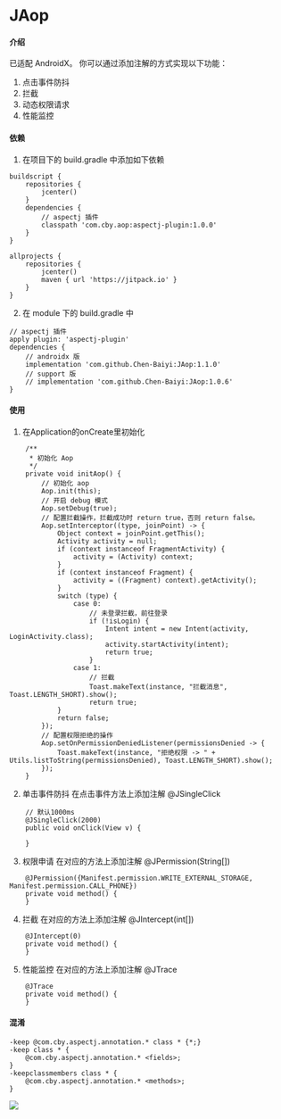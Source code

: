 # JAop

#### 介绍

已适配 AndroidX。
你可以通过添加注解的方式实现以下功能：
1. 点击事件防抖
2. 拦截
3. 动态权限请求
4. 性能监控

#### 依赖

1. 在项目下的 build.gradle 中添加如下依赖
```
buildscript {
    repositories {
        jcenter()
    }
    dependencies {
        // aspectj 插件
        classpath 'com.cby.aop:aspectj-plugin:1.0.0'
    }
}

allprojects {
    repositories {
        jcenter()
        maven { url 'https://jitpack.io' }
    }
}	
```
2. 在 module 下的 build.gradle 中
```
// aspectj 插件
apply plugin: 'aspectj-plugin'
dependencies {
    // androidx 版
    implementation 'com.github.Chen-Baiyi:JAop:1.1.0'
    // support 版
    // implementation 'com.github.Chen-Baiyi:JAop:1.0.6'
}
```

#### 使用

1. 在Application的onCreate里初始化
```
    /**
     * 初始化 Aop
     */
    private void initAop() {
        // 初始化 aop
        Aop.init(this);
        // 开启 debug 模式
        Aop.setDebug(true);
        // 配置拦截操作，拦截成功时 return true，否则 return false。
        Aop.setInterceptor((type, joinPoint) -> {
            Object context = joinPoint.getThis();
            Activity activity = null;
            if (context instanceof FragmentActivity) {
                activity = (Activity) context;
            }
            if (context instanceof Fragment) {
                activity = ((Fragment) context).getActivity();
            }
            switch (type) {
                case 0:
                    // 未登录拦截，前往登录
                    if (!isLogin) {
                        Intent intent = new Intent(activity, LoginActivity.class);
                        activity.startActivity(intent);
                        return true;
                    }
                case 1:
                    // 拦截
                    Toast.makeText(instance, "拦截消息", Toast.LENGTH_SHORT).show();
                    return true;
            }
            return false;
        });
        // 配置权限拒绝的操作
        Aop.setOnPermissionDeniedListener(permissionsDenied -> {
            Toast.makeText(instance, "拒绝权限 -> " + Utils.listToString(permissionsDenied), Toast.LENGTH_SHORT).show();
        });
    }
```
2. 单击事件防抖
在点击事件方法上添加注解 @JSingleClick
```
    // 默认1000ms
    @JSingleClick(2000)
    public void onClick(View v) {
        
    }
```
3. 权限申请
在对应的方法上添加注解 @JPermission(String[])
```
    @JPermission({Manifest.permission.WRITE_EXTERNAL_STORAGE, Manifest.permission.CALL_PHONE})
    private void method() {
    }
```
4. 拦截
在对应的方法上添加注解 @JIntercept(int[])
```
    @JIntercept(0)
    private void method() {
    }
```
5. 性能监控
在对应的方法上添加注解 @JTrace
```
    @JTrace
    private void method() {
    }
```

#### 混淆
```
-keep @com.cby.aspectj.annotation.* class * {*;}
-keep class * {
    @com.cby.aspectj.annotation.* <fields>;
}
-keepclassmembers class * {
    @com.cby.aspectj.annotation.* <methods>;
}
```

[![](https://jitpack.io/v/Chen-Baiyi/JAop.svg)](https://jitpack.io/#Chen-Baiyi/JAop)
